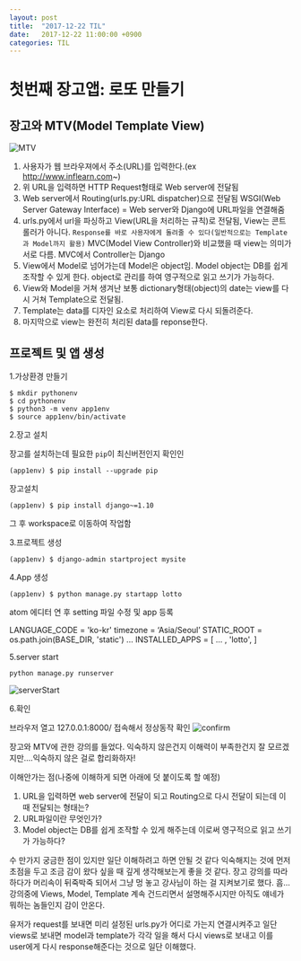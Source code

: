 ```yaml
---
layout: post
title:  "2017-12-22 TIL"
date:   2017-12-22 11:00:00 +0900
categories: TIL
---
```


# 첫번째 장고앱: 로또 만들기

## 장고와 MTV(Model Template View)

![MTV](https://user-images.githubusercontent.com/33015649/34282928-74a87f90-e70c-11e7-88c8-984f0139b84f.png)
1. 사용자가 웹 브라우져에서 주소(URL)를 입력한다.(ex http://www.inflearn.com~)
1. 위 URL을 입력하면 HTTP Request형태로 Web server에 전달됨
1. Web server에서 Routing(urls.py:URL dispatcher)으로 전달됨
    WSGI(Web Server Gateway Interface) = Web server와 Django에 URL파일을 연결해줌
1. urls.py에서 url을 파싱하고 View(URL을 처리하는 규칙)로 전달됨, View는 콘트롤러가 아니다.
	```Response를 바로 사용자에게 돌려줄 수 있다(일반적으로는 Template과 Model까지 활용)```
	MVC(Model View Controller)와 비교했을 때 view는 의미가 서로 다름. MVC에서 Controller는 Django
1.  View에서 Model로 넘어가는데 Model은 object임. Model object는 DB를 쉽게 조작할 수 있게 한다. object로 관리를 하여 영구적으로 읽고 쓰기가 가능하다.
1. View와 Model을 거쳐 생겨난 보통 dictionary형태(object)의 date는 view를 다시 거쳐 Template으로 전달됨.
1. Template는 data를 디자인 요소로 처리하여 View로 다시 되돌려준다.
1. 마지막으로 view는 완전히 처리된 data를 reponse한다.

## 프로젝트 및 앱 생성

1.가상환경 만들기

```
$ mkdir pythonenv
$ cd pythonenv
$ python3 -m venv app1env
$ source app1env/bin/activate
```

2.장고 설치

장고를 설치하는데 필요한 ```pip```이 최신버전인지 확인인
```
(app1env) $ pip install --upgrade pip
```

장고설치
```
(app1env) $ pip install django~=1.10
```

그 후 workspace로 이동하여 작업함

3.프로젝트 생성

```
(app1env) $ django-admin startproject mysite
```


4.App 생성

```
(app1env) $ python manage.py startapp lotto
```

atom 에디터 연 후 setting 파일 수정 및 app 등록

LANGUAGE_CODE = 'ko-kr'
timezone = ‘Asia/Seoul’
STATIC_ROOT = os.path.join(BASE_DIR, 'static')
...
INSTALLED_APPS = [
     ... ,
    'lotto',
]

5.server start

```
python manage.py runserver
```
![serverStart](https://user-images.githubusercontent.com/33015649/34285333-60b1f132-e71c-11e7-92ab-f731a8dd280b.png)

6.확인

브라우저 열고 127.0.0.1:8000/ 접속해서 정상동작 확인
![confirm](https://user-images.githubusercontent.com/33015649/34290222-8de78d3e-e739-11e7-9f76-77a3111237fd.png)


장고와 MTV에 관한 강의를 들었다. 익숙하지 않은건지 이해력이 부족한건지 잘 모르겠지만....익숙하지 않은 걸로 합리화하자!

이해안가는 점(나중에 이해하게 되면 아래에 덧 붙이도록 할 예정)
1. URL을 입력하면 web server에 전달이 되고 Routing으로 다시 전달이 되는데 이때 전달되는 형태는?
2. URL파일이란 무엇인가?
3. Model object는 DB를 쉽게 조작할 수 있게 해주는데 이로써 영구적으로 읽고 쓰기가 가능하다?

수 만가지 궁금한 점이 있지만 일단 이해하려고 하면 안될 것 같다
익숙해지는 것에 먼저 초점을 두고 조금 감이 왔다 싶을 때 깊게 생각해보는게 좋을 것 같다. 장고 강의를 따라하다가 머리속이 뒤죽박죽 되어서 그냥 멍 놓고 강사님이 하는 걸 지켜보기로 했다. 흠...강의중에 Views, Model, Template 계속 건드리면서 설명해주시지만 아직도 얘네가 뭐하는 놈들인지 감이 안온다.

유저가 request를 보내면 미리 설정된 urls.py가 어디로 가는지 연결시켜주고 일단 views로 보내면 model과 template가 각각 일을 해서 다시 views로 보내고 이를 user에게 다시 response해준다는 것으로 일단 이해했다.


